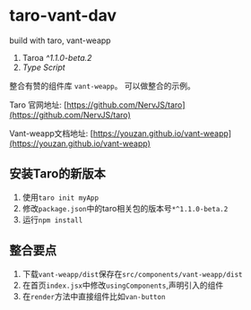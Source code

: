 # taro-vant-dav
build with taro, vant-weapp

1. Taroa *^1.1.0-beta.2*
2. *Type Script*

整合有赞的组件库 `vant-weapp`。
可以做整合的示例。

Taro 官网地址: [https://github.com/NervJS/taro](https://github.com/NervJS/taro)

Vant-weapp文档地址:
[https://youzan.github.io/vant-weapp](https://youzan.github.io/vant-weapp)

## 安装Taro的新版本

1. 使用`taro init myApp`
2. 修改`package.json`中的taro相关包的版本号`*^1.1.0-beta.2`
3. 运行`npm install`


## 整合要点

1. 下载`vant-weapp/dist`保存在`src/components/vant-weapp/dist`
2. 在首页`index.jsx`中修改`usingComponents`,声明引入的组件
3. 在`render`方法中直接组件比如`van-button`
